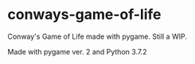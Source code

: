 # conways-game-of-life

Conway's Game of Life made with pygame.
Still a WIP.

Made with pygame ver. 2 and Python 3.7.2
